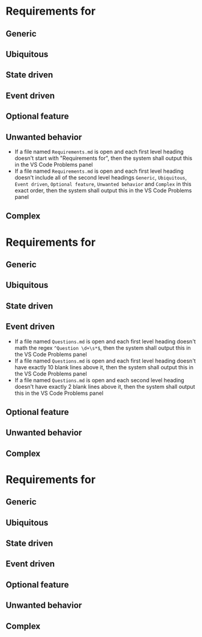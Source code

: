
# Requirements for [](Requirements.md)
## Generic

## Ubiquitous

## State driven

## Event driven

## Optional feature

## Unwanted behavior
- If a file named `Requirements.md` is open and each first level heading doesn't start with "Requirements for", then the system shall output this in the VS Code Problems panel
- If a file named `Requirements.md` is open and each first level heading doesn't include all of the second level headings `Generic`, `Ubiquitous`, `Event driven`, `Optional feature`, `Unwanted behavior` and `Complex` in this exact order, then the system shall output this in the VS Code Problems panel

## Complex




# Requirements for [](Questions.md)

## Generic


## Ubiquitous


## State driven


## Event driven
- If a file named `Questions.md` is open and each first level heading doesn't math the regex `^Question \d+\s*$`, then the system shall output this in the VS Code Problems panel
- If a file named `Questions.md` is open and each first level heading doesn't have exactly 10 blank lines above it, then the system shall output this in the VS Code Problems panel
- If a file named `Questions.md` is open and each second level heading doesn't have exactly 2 blank lines above it, then the system shall output this in the VS Code Problems panel

## Optional feature


## Unwanted behavior


## Complex





# Requirements for [](Premises.md)

## Generic


## Ubiquitous


## State driven


## Event driven


## Optional feature


## Unwanted behavior


## Complex